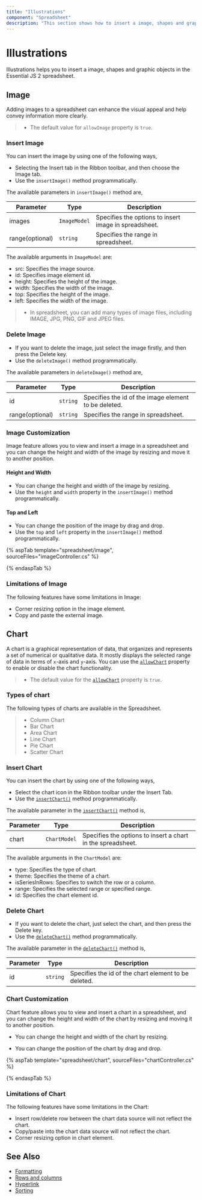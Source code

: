 ```yaml
---
title: "Illustrations"
component: "Spreadsheet"
description: "This section shows how to insert a image, shapes and graphic objects in the Essential JS 2 spreadsheet."
---
```


# Illustrations

Illustrations helps you to insert a image, shapes and graphic objects in the Essential JS 2 spreadsheet.

## Image

Adding images to a spreadsheet can enhance the visual appeal and help convey information more clearly.

> * The default value for `allowImage` property is `true`.

### Insert Image

You can insert the image by using one of the following ways,

* Selecting the Insert tab in the Ribbon toolbar, and then choose the Image tab.
* Use the `insertImage()` method programmatically.

The available parameters in `insertImage()` method are,

| Parameter | Type | Description |
|-----|------|----|
| images | `ImageModel` | Specifies the options to insert image in spreadsheet. |
| range(optional) | `string` | Specifies the range in spreadsheet. |

The available arguments in `ImageModel` are:

* src: Specifies the image source.
* id: Specifies image element id.
* height: Specifies the height of the image.
* width: Specifies the width of the image.
* top: Specifies the height of the image.
* left: Specifies the width of the image.

> * In spreadsheet, you can add many types of image files, including IMAGE, JPG, PNG, GIF and JPEG files.

### Delete Image

* If you want to delete the image, just select the image firstly, and then press the Delete key.
* Use the `deleteImage()` method programmatically.

The available parameters in `deleteImage()` method are,

| Parameter | Type | Description |
|-----|------|----|
| id | `string` | Specifies the id of the image element to be deleted. |
| range(optional) | `string` | Specifies the range in spreadsheet. |

### Image Customization

Image feature allows you to view and insert a image in a spreadsheet and you can change the height and width of the image by resizing and move it to another position.

#### Height and Width

* You can change the height and width of the image by resizing.
* Use the `height` and `width` property in the `insertImage()` method programmatically.

#### Top and Left

* You can change the position of the image by drag and drop.
* Use the `top` and `left` property in the `insertImage()` method programmatically.

{% aspTab template="spreadsheet/image", sourceFiles="imageController.cs" %}

{% endaspTab %}

### Limitations of Image

The following features have some limitations in Image:

* Corner resizing option in the image element.
* Copy and paste the external image.

## Chart

A chart is a graphical representation of data, that organizes and represents a set of numerical or qualitative data. It mostly displays the selected range of data in terms of `x`-axis and `y`-axis. You can use the [`allowChart`](../api/spreadsheet/#allowChart) property to enable or disable the chart functionality.

>* The default value for the [`allowChart`](../api/spreadsheet/#allowChart) property is `true`.

### Types of chart

The following types of charts are available in the Spreadsheet.

>* Column Chart
>* Bar Chart
>* Area Chart
>* Line Chart
>* Pie Chart
>* Scatter Chart

### Insert Chart

You can insert the chart by using one of the following ways,

* Select the chart icon in the Ribbon toolbar under the Insert Tab.
* Use the [`insertChart()`](../api/spreadsheet/#insertChart) method programmatically.

The available parameter in the [`insertChart()`](../api/spreadsheet/#insertChart) method is,

| Parameter | Type | Description |
|-----|------|----|
| chart | `ChartModel` | Specifies the options to insert a chart in the spreadsheet. |

The available arguments in the `ChartModel` are:

* type: Specifies the type of chart.
* theme: Specifies the theme of a chart.
* isSeriesInRows: Specifies to switch the row or a column.
* range: Specifies the selected range or specified range.
* id: Specifies the chart element id.

### Delete Chart

* If you want to delete the chart, just select the chart, and then press the Delete key.
* Use the [`deleteChart()`](../api/spreadsheet/#deleteChart) method programmatically.

The available parameter in the [`deleteChart()`](../api/spreadsheet/#deleteChart) method is,

| Parameter | Type | Description |
|-----|------|----|
| id | `string` | Specifies the id of the chart element to be deleted. |

### Chart Customization

Chart feature allows you to view and insert a chart in a spreadsheet, and you can change the height and width of the chart by resizing and moving it to another position.

* You can change the height and width of the chart by resizing.

* You can change the position of the chart by drag and drop.

{% aspTab template="spreadsheet/chart", sourceFiles="chartController.cs" %}

{% endaspTab %}

### Limitations of Chart

The following features have some limitations in the Chart:

* Insert row/delete row between the chart data source will not reflect the chart.
* Copy/paste into the chart data source will not reflect the chart.
* Corner resizing option in chart element.

## See Also

* [Formatting](./formatting)
* [Rows and columns](./rows-and-columns)
* [Hyperlink](./link)
* [Sorting](./sort)
